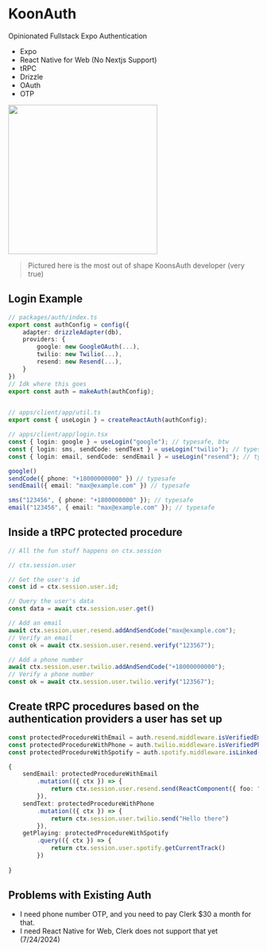 # KoonAuth

Opinionated Fullstack Expo Authentication

- Expo
- React Native for Web (No Nextjs Support)
- tRPC
- Drizzle
- OAuth
- OTP

<img src="https://i.imgur.com/NoCRvOA.jpeg" height="300px" />

> Pictured here is the most out of shape KoonsAuth developer (very true)

## Login Example

```ts
// packages/auth/index.ts
export const authConfig = config({
    adapter: drizzleAdapter(db),
    providers: {
        google: new GoogleOAuth(...),
        twilio: new Twilio(...),
        resend: new Resend(...),
    }
})
// Idk where this goes
export const auth = makeAuth(authConfig);


// apps/client/app/util.ts
export const { useLogin } = createReactAuth(authConfig);

// apps/client/app/login.tsx
const { login: google } = useLogin("google"); // typesafe, btw
const { login: sms, sendCode: sendText } = useLogin("twilio"); // typesafe
const { login: email, sendCode: sendEmail } = useLogin("resend"); // typesafe

google()
sendCode({ phone: "+18000000000" }) // typesafe
sendEmail({ email: "max@example.com" }) // typesafe

sms("123456", { phone: "+1800000000" }); // typesafe
email("123456", { email: "max@example.com" }); // typesafe

```

## Inside a tRPC protected procedure

```ts
// All the fun stuff happens on ctx.session

// ctx.session.user

// Get the user's id
const id = ctx.session.user.id;

// Query the user's data
const data = await ctx.session.user.get()

// Add an email
await ctx.session.user.resend.addAndSendCode("max@example.com");
// Verify an email
const ok = await ctx.session.user.resend.verify("123567");

// Add a phone number
await ctx.session.user.twilio.addAndSendCode("+18000000000");
// Verify a phone number
const ok = await ctx.session.user.twilio.verify("123567");
```

## Create tRPC procedures based on the authentication providers a user has set up

```ts
const protectedProcedureWithEmail = auth.resend.middleware.isVerifiedEmail(protectedProcedure); // checks for a verified email
const protectedProcedureWithPhone = auth.twilio.middleware.isVerifiedPhone(protectedProcedure); // checks for a verified phone
const protectedProcedureWithSpotify = auth.spotify.middleware.isLinked(protectedProcedure); // checks for an oauth connection to the account

{
    sendEmail: protectedProcedureWithEmail
        .mutation(({ ctx }) => {
            return ctx.session.user.resend.send(ReactComponent({ foo: "bar" }))
        }),
    sendText: protectedProcedureWithPhone
        .mutation(({ ctx }) => {
            return ctx.session.user.twilio.send("Hello there")
        }),
    getPlaying: protectedProcedureWithSpotify
        .query(({ ctx }) => {
            return ctx.session.user.spotify.getCurrentTrack()
        })
        
}

```



## Problems with Existing Auth

- I need phone number OTP, and you need to pay Clerk $30 a month for that.
- I need React Native for Web, Clerk does not support that yet (7/24/2024)


